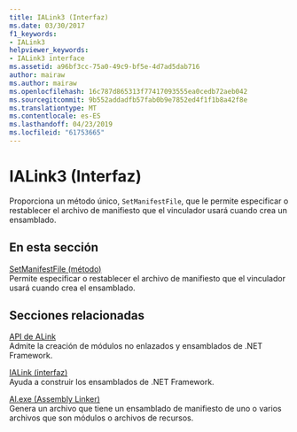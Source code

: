 ```yaml
---
title: IALink3 (Interfaz)
ms.date: 03/30/2017
f1_keywords:
- IALink3
helpviewer_keywords:
- IALink3 interface
ms.assetid: a96bf3cc-75a0-49c9-bf5e-4d7ad5dab716
author: mairaw
ms.author: mairaw
ms.openlocfilehash: 16c787d865313f77417093555ea0cedb72aeb042
ms.sourcegitcommit: 9b552addadfb57fab0b9e7852ed4f1f1b8a42f8e
ms.translationtype: MT
ms.contentlocale: es-ES
ms.lasthandoff: 04/23/2019
ms.locfileid: "61753665"
---
```

# <a name="ialink3-interface"></a>IALink3 (Interfaz)
Proporciona un método único, `SetManifestFile`, que le permite especificar o restablecer el archivo de manifiesto que el vinculador usará cuando crea un ensamblado.  
  
## <a name="in-this-section"></a>En esta sección  
 [SetManifestFile (método)](../../../../docs/framework/unmanaged-api/alink/setmanifestfile-method.md)  
 Permite especificar o restablecer el archivo de manifiesto que el vinculador usará cuando crea el ensamblado.  
  
## <a name="related-sections"></a>Secciones relacionadas  
 [API de ALink](../../../../docs/framework/unmanaged-api/alink/index.md)  
 Admite la creación de módulos no enlazados y ensamblados de .NET Framework.  
  
 [IALink (interfaz)](../../../../docs/framework/unmanaged-api/alink/ialink-interface.md)  
 Ayuda a construir los ensamblados de .NET Framework.  
  
 [Al.exe (Assembly Linker)](../../../../docs/framework/tools/al-exe-assembly-linker.md)  
 Genera un archivo que tiene un ensamblado de manifiesto de uno o varios archivos que son módulos o archivos de recursos.
